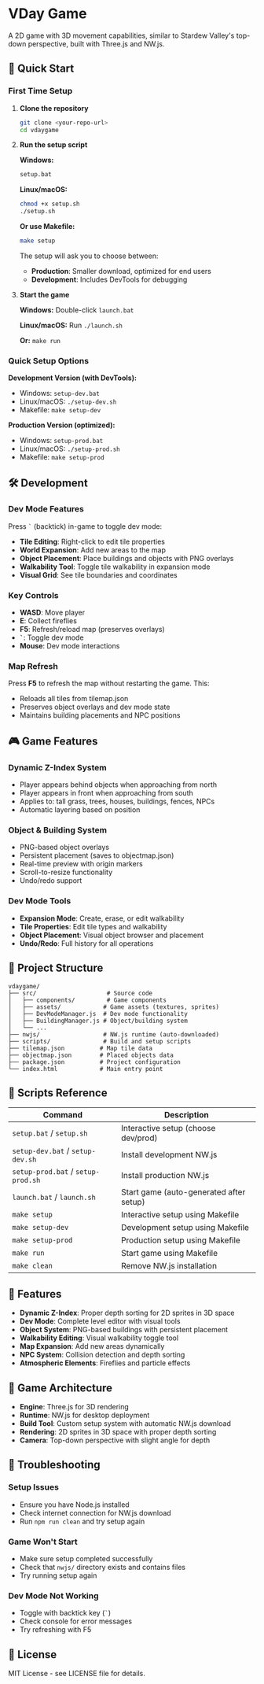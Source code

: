# VDay Game

A 2D game with 3D movement capabilities, similar to Stardew Valley's top-down perspective, built with Three.js and NW.js.

## 🚀 Quick Start

### First Time Setup

1. **Clone the repository**
   ```bash
   git clone <your-repo-url>
   cd vdaygame
   ```

2. **Run the setup script**
   
   **Windows:**
   ```cmd
   setup.bat
   ```
   
   **Linux/macOS:**
   ```bash
   chmod +x setup.sh
   ./setup.sh
   ```
   
   **Or use Makefile:**
   ```bash
   make setup
   ```
   
   The setup will ask you to choose between:
   - **Production**: Smaller download, optimized for end users
   - **Development**: Includes DevTools for debugging

3. **Start the game**
   
   **Windows:** Double-click `launch.bat`
   
   **Linux/macOS:** Run `./launch.sh`
   
   **Or:** `make run`

### Quick Setup Options

**Development Version (with DevTools):**
- Windows: `setup-dev.bat`
- Linux/macOS: `./setup-dev.sh`
- Makefile: `make setup-dev`

**Production Version (optimized):**
- Windows: `setup-prod.bat`
- Linux/macOS: `./setup-prod.sh`
- Makefile: `make setup-prod`

## 🛠️ Development

### Dev Mode Features

Press `` ` `` (backtick) in-game to toggle dev mode:

- **Tile Editing**: Right-click to edit tile properties
- **World Expansion**: Add new areas to the map
- **Object Placement**: Place buildings and objects with PNG overlays
- **Walkability Tool**: Toggle tile walkability in expansion mode
- **Visual Grid**: See tile boundaries and coordinates

### Key Controls

- **WASD**: Move player
- **E**: Collect fireflies
- **F5**: Refresh/reload map (preserves overlays)
- **`` ` ``**: Toggle dev mode
- **Mouse**: Dev mode interactions

### Map Refresh

Press **F5** to refresh the map without restarting the game. This:
- Reloads all tiles from tilemap.json
- Preserves object overlays and dev mode state
- Maintains building placements and NPC positions

## 🎮 Game Features

### Dynamic Z-Index System
- Player appears behind objects when approaching from north
- Player appears in front when approaching from south  
- Applies to: tall grass, trees, houses, buildings, fences, NPCs
- Automatic layering based on position

### Object & Building System
- PNG-based object overlays
- Persistent placement (saves to objectmap.json)
- Real-time preview with origin markers
- Scroll-to-resize functionality
- Undo/redo support

### Dev Mode Tools
- **Expansion Mode**: Create, erase, or edit walkability
- **Tile Properties**: Edit tile types and walkability
- **Object Placement**: Visual object browser and placement
- **Undo/Redo**: Full history for all operations

## 📁 Project Structure

```
vdaygame/
├── src/                    # Source code
│   ├── components/         # Game components
│   ├── assets/            # Game assets (textures, sprites)
│   ├── DevModeManager.js  # Dev mode functionality
│   ├── BuildingManager.js # Object/building system
│   └── ...
├── nwjs/                  # NW.js runtime (auto-downloaded)
├── scripts/               # Build and setup scripts
├── tilemap.json          # Map tile data
├── objectmap.json        # Placed objects data
├── package.json          # Project configuration
└── index.html            # Main entry point
```

## 🔧 Scripts Reference

| Command | Description |
|---------|-------------|
| `setup.bat` / `setup.sh` | Interactive setup (choose dev/prod) |
| `setup-dev.bat` / `setup-dev.sh` | Install development NW.js |
| `setup-prod.bat` / `setup-prod.sh` | Install production NW.js |
| `launch.bat` / `launch.sh` | Start game (auto-generated after setup) |
| `make setup` | Interactive setup using Makefile |
| `make setup-dev` | Development setup using Makefile |
| `make setup-prod` | Production setup using Makefile |
| `make run` | Start game using Makefile |
| `make clean` | Remove NW.js installation |

## 🌟 Features

- **Dynamic Z-Index**: Proper depth sorting for 2D sprites in 3D space
- **Dev Mode**: Complete level editor with visual tools
- **Object System**: PNG-based buildings with persistent placement
- **Walkability Editing**: Visual walkability toggle tool
- **Map Expansion**: Add new areas dynamically
- **NPC System**: Collision detection and depth sorting
- **Atmospheric Elements**: Fireflies and particle effects

## 🎯 Game Architecture

- **Engine**: Three.js for 3D rendering
- **Runtime**: NW.js for desktop deployment
- **Build Tool**: Custom setup system with automatic NW.js download
- **Rendering**: 2D sprites in 3D space with proper depth sorting
- **Camera**: Top-down perspective with slight angle for depth

## 🚨 Troubleshooting

### Setup Issues
- Ensure you have Node.js installed
- Check internet connection for NW.js download
- Run `npm run clean` and try setup again

### Game Won't Start
- Make sure setup completed successfully
- Check that `nwjs/` directory exists and contains files
- Try running setup again

### Dev Mode Not Working
- Toggle with backtick key (`` ` ``)
- Check console for error messages
- Try refreshing with F5

## 📝 License

MIT License - see LICENSE file for details.
